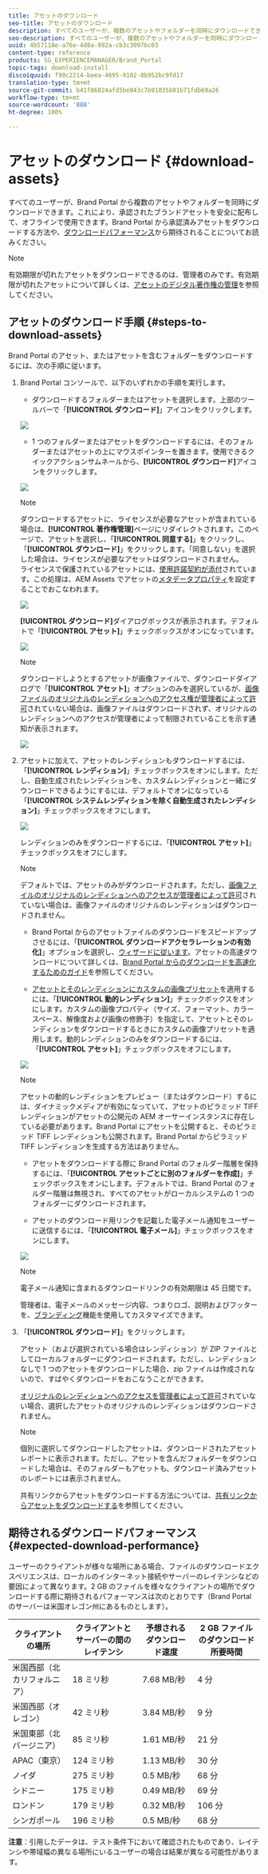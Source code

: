 ```yaml
---
title: アセットのダウンロード
seo-title: アセットのダウンロード
description: すべてのユーザーが、複数のアセットやフォルダーを同時にダウンロードできます。これにより、承認されたブランドアセットを安全に配布して、オフラインで使用できます。
seo-description: すべてのユーザーが、複数のアセットやフォルダーを同時にダウンロードできます。これにより、承認されたブランドアセットを安全に配布して、オフラインで使用できます。
uuid: 4b57118e-a76e-4d8a-992a-cb3c3097bc03
content-type: reference
products: SG_EXPERIENCEMANAGER/Brand_Portal
topic-tags: download-install
discoiquuid: f90c2214-beea-4695-9102-8b952bc9fd17
translation-type: tm+mt
source-git-commit: b41f86824afd5be043c7b91035b01b71fdb69a26
workflow-type: tm+mt
source-wordcount: '888'
ht-degree: 100%

---
```



# アセットのダウンロード {#download-assets}

すべてのユーザーが、Brand Portal から複数のアセットやフォルダーを同時にダウンロードできます。これにより、承認されたブランドアセットを安全に配布して、オフラインで使用できます。Brand Portal から承認済みアセットをダウンロードする方法や、[ダウンロードパフォーマンス](../using/brand-portal-download-users.md#main-pars-header)から期待されることについてお読みください。

>[!NOTE]
>
>有効期限が切れたアセットをダウンロードできるのは、管理者のみです。有効期限が切れたアセットについて詳しくは、[アセットのデジタル著作権の管理](../using/manage-digital-rights-of-assets.md)を参照してください。

## アセットのダウンロード手順 {#steps-to-download-assets}

Brand Portal のアセット、またはアセットを含むフォルダーをダウンロードするには、次の手順に従います。

1. Brand Portal コンソールで、以下のいずれかの手順を実行します。

   * ダウンロードするフォルダーまたはアセットを選択します。上部のツールバーで「**[!UICONTROL ダウンロード]**」アイコンをクリックします。

   ![](assets/downloadassets-1.png)

   * 1 つのフォルダーまたはアセットをダウンロードするには、そのフォルダーまたはアセットの上にマウスポインターを置きます。使用できるクイックアクションサムネールから、**[!UICONTROL ダウンロード]**&#x200B;アイコンをクリックします。

   ![](assets/downloadsingleasset-1.png)

   >[!NOTE]
   >
   >ダウンロードするアセットに、ライセンスが必要なアセットが含まれている場合は、**[!UICONTROL 著作権管理]**&#x200B;ページにリダイレクトされます。このページで、アセットを選択し、「**[!UICONTROL 同意する]**」をクリックし、「**[!UICONTROL ダウンロード]**」をクリックします。「同意しない」を選択した場合は、ライセンスが必要なアセットはダウンロードされません。\
   >ライセンスで保護されているアセットには、[使用許諾契約が添付](https://helpx.adobe.com/jp/experience-manager/6-5/assets/using/drm.html#DigitalRightsManagementinAssets)されています。この処理は、AEM Assets でアセットの[メタデータプロパティ](https://helpx.adobe.com/jp/experience-manager/6-5/assets/using/drm.html#DigitalRightsManagementinAssets)を設定することでおこなわれます。

   ![](assets/licensed-asset-download-1.png)

   **[!UICONTROL ダウンロード]**&#x200B;ダイアログボックスが表示されます。デフォルトで「**[!UICONTROL アセット]**」チェックボックスがオンになっています。

   ![](assets/donload-assets-dialog-1.png)

   >[!NOTE]
   >
   >ダウンロードしようとするアセットが画像ファイルで、ダウンロードダイアログで「**[!UICONTROL アセット]**」オプションのみを選択しているが、[画像ファイルのオリジナルのレンディションへのアクセス権が管理者によって許可](../using/brand-portal-adding-users.md#main-pars-procedure-202029708)されていない場合は、画像ファイルはダウンロードされず、オリジナルのレンディションへのアクセスが管理者によって制限されていることを示す通知が表示されます。

   ![](assets/restrictaccess-note.png)

1. アセットに加えて、アセットのレンディションもダウンロードするには、「**[!UICONTROL レンディション]**」チェックボックスをオンにします。ただし、自動生成されたレンディションを、カスタムレンディションと一緒にダウンロードできるようにするには、デフォルトでオンになっている「**[!UICONTROL システムレンディションを除く自動生成されたレンディション]**」チェックボックスをオフにします。

   ![](assets/exclude-auto-renditions.png)

   レンディションのみをダウンロードするには、「**[!UICONTROL アセット]**」チェックボックスをオフにします。

   >[!NOTE]
   >
   >デフォルトでは、アセットのみがダウンロードされます。ただし、[画像ファイルのオリジナルのレンディションへのアクセスが管理者によって許可](../using/brand-portal-adding-users.md#main-pars-procedure-202029708)されていない場合は、画像ファイルのオリジナルのレンディションはダウンロードされません。

   * Brand Portal からのアセットファイルのダウンロードをスピードアップさせるには、「**[!UICONTROL ダウンロードアクセラレーションの有効化]**」オプションを選択し、[ウィザードに従います](../using/accelerated-download.md#main-pars-header-405749062)。アセットの高速ダウンロードについて詳しくは、[Brand Portal からのダウンロードを高速化するためのガイド](../using/accelerated-download.md)を参照してください。

   * [アセットとそのレンディションにカスタムの画像プリセット](../using/brand-portal-image-presets.md#applyimagepresetswhendownloadingimages)を適用するには、「**[!UICONTROL 動的レンディション]**」チェックボックスをオンにします。カスタムの画像プロパティ（サイズ、フォーマット、カラースペース、解像度および画像の修飾子）を指定して、アセットとそのレンディションをダウンロードするときにカスタムの画像プリセットを適用します。動的レンディションのみをダウンロードするには、「**[!UICONTROL アセット]**」チェックボックスをオフにします。

   ![](assets/dynamic-renditions.png)

   >[!NOTE]
   >
   >アセットの動的レンディションをプレビュー（またはダウンロード）するには、ダイナミックメディアが有効になっていて、アセットのピラミッド TIFF レンディションがアセットの公開元の AEM オーサーインスタンスに存在している必要があります。Brand Portal にアセットを公開すると、そのピラミッド TIFF レンディションも公開されます。Brand Portal からピラミッド TIFF レンディションを生成する方法はありません。

   * アセットをダウンロードする際に Brand Portal のフォルダー階層を保持するには、「**[!UICONTROL アセットごとに別のフォルダーを作成]**」チェックボックスをオンにします。デフォルトでは、Brand Portal のフォルダー階層は無視され、すべてのアセットがローカルシステムの 1 つのフォルダーにダウンロードされます。

   * アセットのダウンロード用リンクを記載した電子メール通知をユーザーに送信するには、「**[!UICONTROL 電子メール]**」チェックボックスをオンにします。

   ![](assets/download-link.png)

   >[!NOTE]
   >
   >電子メール通知に含まれるダウンロードリンクの有効期限は 45 日間です。
   >
   >管理者は、電子メールのメッセージ内容、つまりロゴ、説明およびフッターを、[ブランディング](../using/brand-portal-branding.md)機能を使用してカスタマイズできます。

1. 「**[!UICONTROL ダウンロード]**」をクリックします。

   アセット（および選択されている場合はレンディション）が ZIP ファイルとしてローカルフォルダーにダウンロードされます。ただし、レンディションなしで 1 つのアセットをダウンロードした場合、zip ファイルは作成されないので、すばやくダウンロードをおこなうことができます。

   [オリジナルのレンディションへのアクセスを管理者によって許可](../using/brand-portal-adding-users.md#main-pars-procedure-202029708)されていない場合、選択したアセットのオリジナルのレンディションはダウンロードされません。

   >[!NOTE]
   >
   >個別に選択してダウンロードしたアセットは、ダウンロードされたアセットレポートに表示されます。ただし、アセットを含んだフォルダーをダウンロードした場合は、そのフォルダーもアセットも、ダウンロード済みアセットのレポートには表示されません。

   共有リンクからアセットをダウンロードする方法については、[共有リンクからアセットをダウンロードする](../using/brand-portal-link-share.md#main-pars-header-1703469193)を参照してください。

## 期待されるダウンロードパフォーマンス {#expected-download-performance}

ユーザーのクライアントが様々な場所にある場合、ファイルのダウンロードエクスペリエンスは、ローカルのインターネット接続やサーバーのレイテンシなどの要因によって異なります。2 GB のファイルを様々なクライアントの場所でダウンロードする際に期待されるパフォーマンスは次のとおりです（Brand Portal のサーバーは米国オレゴン州にあるものとします）。

| クライアントの場所 | クライアントとサーバーの間のレイテンシ | 予想されるダウンロード速度 | 2 GB ファイルのダウンロード所要時間 |
|-------------------------|-----------------------------------|-------------------------|------------------------------------|
| 米国西部（北カリフォルニア） | 18 ミリ秒 | 7.68 MB/秒 | 4 分 |
| 米国西部（オレゴン） | 42 ミリ秒 | 3.84 MB/秒 | 9 分 |
| 米国東部（北バージニア） | 85 ミリ秒 | 1.61 MB/秒 | 21 分 |
| APAC（東京） | 124 ミリ秒 | 1.13 MB/秒 | 30 分 |
| ノイダ | 275 ミリ秒 | 0.5 MB/秒 | 68 分 |
| シドニー | 175 ミリ秒 | 0.49 MB/秒 | 69 分 |
| ロンドン | 179 ミリ秒 | 0.32 MB/秒 | 106 分 |
| シンガポール | 196 ミリ秒 | 0.5 MB/秒 | 68 分 |

**注意**：引用したデータは、テスト条件下において確認されたものであり、レイテンシや帯域幅の異なる場所にいるユーザーの場合は結果が異なる可能性があります。
